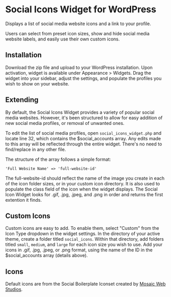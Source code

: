 Social Icons Widget for WordPress
=================================

Displays a list of social media website icons and a link to your profile.

Users can select from preset icon sizes, show and hide social media website labels, and easily use their own custom icons.

Installation
------------

Download the zip file and upload to your WordPress installation. Upon activation, widget is available under Appearance > Widgets. Drag the widget into your sidebar, adjust the settings, and populate the profiles you wish to show on your website.

Extending
---------

By default, the Social Icons Widget provides a variety of popular social media websites. However, it's been structured to allow for easy addition of new social media profiles, or removal of unwanted ones.

To edit the list of social media profiles, open `social_icons_widget.php` and locate line 32, which contains the $social_accounts array. Any edits made to this array will be reflected through the entire widget. There's no need to find/replace in any other file.

The structure of the array follows a simple format:

`'Full Website Name' => 'full-website-id'`

The full-website-id should reflect the name of the image you create in each of the icon folder sizes, or in your custom icon directory. It is also used to populate the class field of the icon when the widget displays. The Social Icon Widget looks for .gif, .jpg, .jpeg, and .png in order and returns the first extention it finds.

Custom Icons
------------

Custom icons are easy to add. To enable them, select "Custom" from the Icon Type dropdown in the widget settings. In the directory of your active theme, create a folder titled `social_icons`. Within that directory, add folders titled `small`, `medium`, and `large` for each icon size you wish to use. Add your icons in .gif, .jpg, .jpeg, or .png format, using the name of the ID in the $social_accounts array (details above).

Icons
-----

Default icons are from the Social Boilerplate Iconset created by [Mosaic Web Studios](http://mosaic.ws/projects/boilerplate.php).
